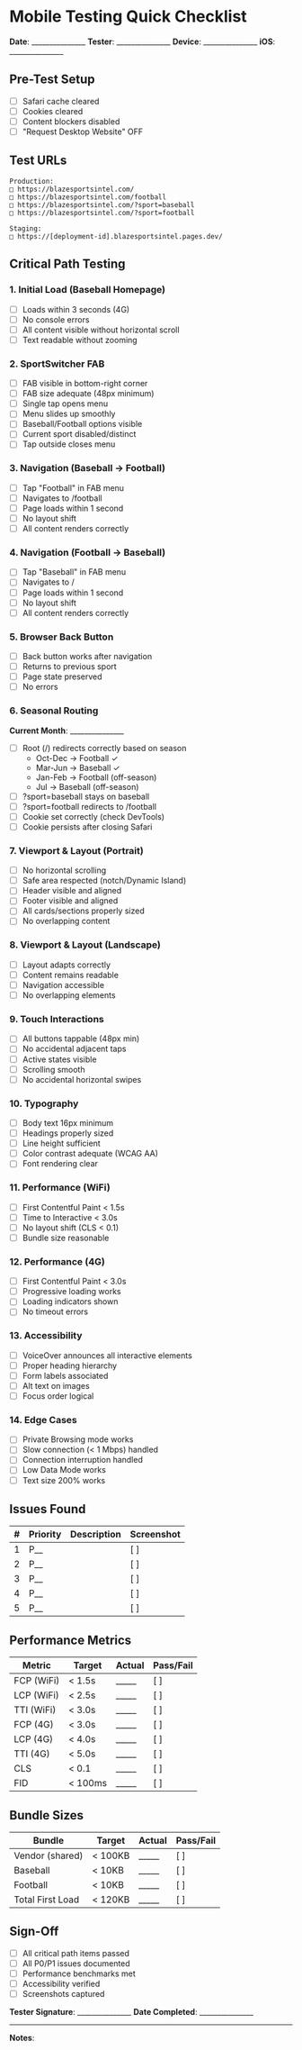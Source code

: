 # Mobile Testing Quick Checklist

**Date**: _______________
**Tester**: _______________
**Device**: _______________
**iOS**: _______________

## Pre-Test Setup
- [ ] Safari cache cleared
- [ ] Cookies cleared
- [ ] Content blockers disabled
- [ ] "Request Desktop Website" OFF

## Test URLs
```
Production:
□ https://blazesportsintel.com/
□ https://blazesportsintel.com/football
□ https://blazesportsintel.com/?sport=baseball
□ https://blazesportsintel.com/?sport=football

Staging:
□ https://[deployment-id].blazesportsintel.pages.dev/
```

## Critical Path Testing

### 1. Initial Load (Baseball Homepage)
- [ ] Loads within 3 seconds (4G)
- [ ] No console errors
- [ ] All content visible without horizontal scroll
- [ ] Text readable without zooming

### 2. SportSwitcher FAB
- [ ] FAB visible in bottom-right corner
- [ ] FAB size adequate (48px minimum)
- [ ] Single tap opens menu
- [ ] Menu slides up smoothly
- [ ] Baseball/Football options visible
- [ ] Current sport disabled/distinct
- [ ] Tap outside closes menu

### 3. Navigation (Baseball → Football)
- [ ] Tap "Football" in FAB menu
- [ ] Navigates to /football
- [ ] Page loads within 1 second
- [ ] No layout shift
- [ ] All content renders correctly

### 4. Navigation (Football → Baseball)
- [ ] Tap "Baseball" in FAB menu
- [ ] Navigates to /
- [ ] Page loads within 1 second
- [ ] No layout shift
- [ ] All content renders correctly

### 5. Browser Back Button
- [ ] Back button works after navigation
- [ ] Returns to previous sport
- [ ] Page state preserved
- [ ] No errors

### 6. Seasonal Routing
**Current Month**: _______________

- [ ] Root (/) redirects correctly based on season
  - Oct-Dec → Football ✓
  - Mar-Jun → Baseball ✓
  - Jan-Feb → Football (off-season)
  - Jul → Baseball (off-season)
- [ ] ?sport=baseball stays on baseball
- [ ] ?sport=football redirects to /football
- [ ] Cookie set correctly (check DevTools)
- [ ] Cookie persists after closing Safari

### 7. Viewport & Layout (Portrait)
- [ ] No horizontal scrolling
- [ ] Safe area respected (notch/Dynamic Island)
- [ ] Header visible and aligned
- [ ] Footer visible and aligned
- [ ] All cards/sections properly sized
- [ ] No overlapping content

### 8. Viewport & Layout (Landscape)
- [ ] Layout adapts correctly
- [ ] Content remains readable
- [ ] Navigation accessible
- [ ] No overlapping elements

### 9. Touch Interactions
- [ ] All buttons tappable (48px min)
- [ ] No accidental adjacent taps
- [ ] Active states visible
- [ ] Scrolling smooth
- [ ] No accidental horizontal swipes

### 10. Typography
- [ ] Body text 16px minimum
- [ ] Headings properly sized
- [ ] Line height sufficient
- [ ] Color contrast adequate (WCAG AA)
- [ ] Font rendering clear

### 11. Performance (WiFi)
- [ ] First Contentful Paint < 1.5s
- [ ] Time to Interactive < 3.0s
- [ ] No layout shift (CLS < 0.1)
- [ ] Bundle size reasonable

### 12. Performance (4G)
- [ ] First Contentful Paint < 3.0s
- [ ] Progressive loading works
- [ ] Loading indicators shown
- [ ] No timeout errors

### 13. Accessibility
- [ ] VoiceOver announces all interactive elements
- [ ] Proper heading hierarchy
- [ ] Form labels associated
- [ ] Alt text on images
- [ ] Focus order logical

### 14. Edge Cases
- [ ] Private Browsing mode works
- [ ] Slow connection (< 1 Mbps) handled
- [ ] Connection interruption handled
- [ ] Low Data Mode works
- [ ] Text size 200% works

## Issues Found

| # | Priority | Description | Screenshot |
|---|----------|-------------|------------|
| 1 | P__ | | [ ] |
| 2 | P__ | | [ ] |
| 3 | P__ | | [ ] |
| 4 | P__ | | [ ] |
| 5 | P__ | | [ ] |

## Performance Metrics

| Metric | Target | Actual | Pass/Fail |
|--------|--------|--------|-----------|
| FCP (WiFi) | < 1.5s | _____ | [ ] |
| LCP (WiFi) | < 2.5s | _____ | [ ] |
| TTI (WiFi) | < 3.0s | _____ | [ ] |
| FCP (4G) | < 3.0s | _____ | [ ] |
| LCP (4G) | < 4.0s | _____ | [ ] |
| TTI (4G) | < 5.0s | _____ | [ ] |
| CLS | < 0.1 | _____ | [ ] |
| FID | < 100ms | _____ | [ ] |

## Bundle Sizes

| Bundle | Target | Actual | Pass/Fail |
|--------|--------|--------|-----------|
| Vendor (shared) | < 100KB | _____ | [ ] |
| Baseball | < 10KB | _____ | [ ] |
| Football | < 10KB | _____ | [ ] |
| Total First Load | < 120KB | _____ | [ ] |

## Sign-Off

- [ ] All critical path items passed
- [ ] All P0/P1 issues documented
- [ ] Performance benchmarks met
- [ ] Accessibility verified
- [ ] Screenshots captured

**Tester Signature**: _______________
**Date Completed**: _______________

---

**Notes**:
